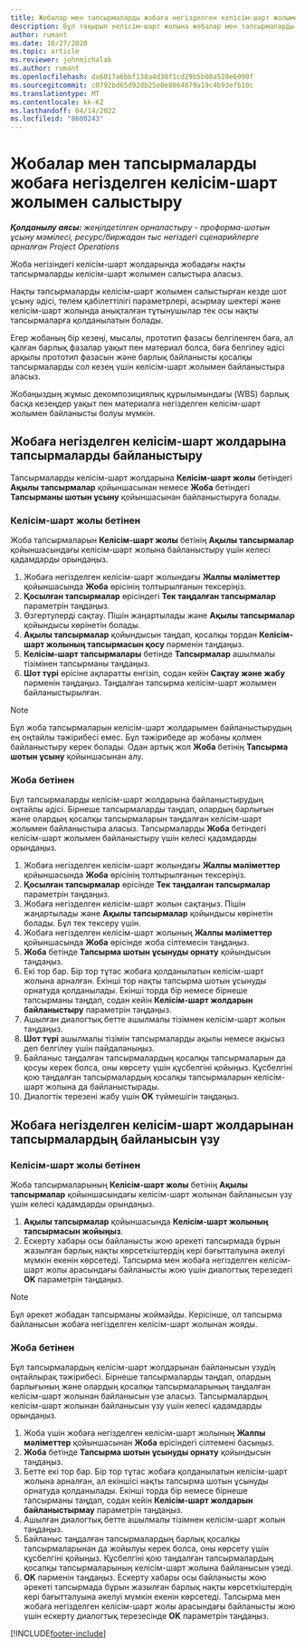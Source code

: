 ```yaml
---
title: Жобалар мен тапсырмаларды жобаға негізделген келісім-шарт жолымен салыстыру - жеңілдетілген
description: Бұл тақырып келісім-шарт жолына жобалар мен тапсырмаларды қосу және жою туралы ақпарат береді.
author: rumant
ms.date: 10/27/2020
ms.topic: article
ms.reviewer: johnmichalak
ms.author: rumant
ms.openlocfilehash: da6017a6bbf138a4d30f1cd29b5b00a520e6990f
ms.sourcegitcommit: c0792bd65d92db25e0e8864879a19c4b93efb10c
ms.translationtype: MT
ms.contentlocale: kk-KZ
ms.lasthandoff: 04/14/2022
ms.locfileid: "8600243"
---
```

# <a name="map-projects-and-tasks-to-a-project-based-contract-line"></a>Жобалар мен тапсырмаларды жобаға негізделген келісім-шарт жолымен салыстыру 

_**Қолданылу аясы:** жеңілдетілген орналастыру - проформа-шотын ұсыну мәмілесі, ресурс/биржадан тыс негіздегі сценарийлерге арналған Project Operations_

Жоба негізіндегі келісім-шарт жолдарында жобадағы нақты тапсырмаларды келісім-шарт жолымен салыстыра аласыз.

Нақты тапсырмаларды келісім-шарт жолымен салыстырған кезде шот ұсыну әдісі, төлем қабілеттілігі параметрлері, асырмау шектері және келісім-шарт жолында анықталған тұтынушылар тек осы нақты тапсырмаларға қолданылатын болады.

Егер жобаның бір кезеңі, мысалы, прототип фазасы белгіленген баға, ал қалған барлық фазалар уақыт пен материал болса, баға белгілеу әдісі арқылы прототип фазасын және барлық байланысты қосалқы тапсырмаларды сол кезең үшін келісім-шарт жолымен байланыстыра аласыз.

Жобаңыздың жұмыс декомпозициялық құрылымындағы (WBS) барлық басқа кезеңдер уақыт пен материалға негізделген келісім-шарт жолымен байланысты болуы мүмкін.

## <a name="associate-tasks-to-project-based-contract-lines"></a>Жобаға негізделген келісім-шарт жолдарына тапсырмаларды байланыстыру

Тапсырмаларды келісім-шарт жолдарына **Келісім-шарт жолы** бетіндегі **Ақылы тапсырмалар** қойыншасынан немесе **Жоба** бетіндегі **Тапсырманы шотын ұсыну** қойыншасынан байланыстыруға болады.

### <a name="from-the-contract-line-page"></a>Келісім-шарт жолы бетінен

Жоба тапсырмаларын **Келісім-шарт жолы** бетінің **Ақылы тапсырмалар** қойыншасындағы келісім-шарт жолына байланыстыру үшін келесі қадамдарды орындаңыз.

1. Жобаға негізделген келісім-шарт жолындағы **Жалпы мәліметтер** қойыншасында **Жоба** өрісінің толтырылғанын тексеріңіз.
2. **Қосылған тапсырмалар** өрісіндегі **Тек таңдалған тапсырмалар** параметрін таңдаңыз.
3. Өзгертулерді сақтау. Пішін жаңартылады және **Ақылы тапсырмалар** қойындысы көрінетін болады.
4. **Ақылы тапсырмалар** қойындысын таңдап, қосалқы тордан **Келісім-шарт жолының тапсырмасын қосу** пәрменін таңдаңыз.
5. **Келісім-шарт тапсырмалары** бетінде **Тапсырмалар** ашылмалы тізімінен тапсырманы таңдаңыз. 
6. **Шот түрі** өрісіне ақпаратты енгізіп, содан кейін **Сақтау және жабу** пәрменін таңдаңыз. Таңдалған тапсырма келісім-шарт жолымен байланыстырылған.

> [!NOTE]
> Бұл жоба тапсырмаларын келісім-шарт жолдарымен байланыстырудың ең оңтайлы тәжірибесі емес. Бұл тәжірибеде әр жобаны қолмен байланыстыру керек болады. Одан артық жол **Жоба** бетінің **Тапсырма шотын ұсыну** қойыншасынан алу.

### <a name="from-the-project-page"></a>Жоба бетінен

Бұл тапсырмаларды келісім-шарт жолдарына байланыстырудың оңтайлы әдісі. Бірнеше тапсырмаларды таңдап, олардың барлығын және олардың қосалқы тапсырмаларын таңдалған келісім-шарт жолымен байланыстыра аласыз. Тапсырмаларды **Жоба** бетіндегі келісім-шарт жолымен байланыстыру үшін келесі қадамдарды орындаңыз.

1. Жобаға негізделген келісім-шарт жолындағы **Жалпы мәліметтер** қойыншасында **Жоба** өрісінің толтырылғанын тексеріңіз.
2. **Қосылған тапсырмалар** өрісінде **Тек таңдалған тапсырмалар** параметрін таңдаңыз.
3. Жобаға негізделген келісім-шарт жолын сақтаңыз. Пішін жаңартылады және **Ақылы тапсырмалар** қойындысы көрінетін болады. Бұл тек тексеру үшін.
4. Жобаға негізделген келісім-шарт жолының **Жалпы мәліметтер** қойыншасында **Жоба** өрісінде жоба сілтемесін таңдаңыз.
5. **Жоба** бетінде **Тапсырма шотын ұсынуды орнату** қойындысын таңдаңыз.
6. Екі тор бар. Бір тор тұтас жобаға қолданылатын келісім-шарт жолына арналған. Екінші тор нақты тапсырма шотын ұсынуды орнатуда қолданылады. Екінші торда бір немесе бірнеше тапсырманы таңдап, содан кейін **Келісім-шарт жолдарын байланыстыру** параметрін таңдаңыз.
7. Ашылған диалогтық бетте ашылмалы тізімнен келісім-шарт жолын таңдаңыз.
8. **Шот түрі** ашылмалы тізімін тапсырмаларды ақылы немесе ақысыз деп белгілеу үшін пайдаланыңыз.
9. Байланыс таңдалған тапсырмалардың қосалқы тапсырмаларын да қосуы керек болса, оны көрсету үшін құсбелгіні қойыңыз. Құсбелгіні қою таңдалған тапсырмалардың қосалқы тапсырмаларын келісім-шарт жолына да байланыстырады.
10. Диалогтік терезені жабу үшін **OK** түймешігін таңдаңыз.

## <a name="unassociate-tasks-from-project-based-contract-lines"></a>Жобаға негізделген келісім-шарт жолдарынан тапсырмалардың байланысын үзу

### <a name="from-the-contract-line-page"></a>Келісім-шарт жолы бетінен

Жоба тапсырмаларының **Келісім-шарт жолы** бетінің **Ақылы тапсырмалар** қойыншасындағы келісім-шарт жолынан байланысын үзу үшін келесі қадамдарды орындаңыз.

1. **Ақылы тапсырмалар** қойыншасында **Келісім-шарт жолының тапсырмасын жойыңыз**.
2. Ескерту хабары осы байланысты жою әрекеті тапсырмада бұрын жазылған барлық нақты көрсеткіштердің кері бағытталуына әкелуі мүмкін екенін көрсетеді. Тапсырма мен жобаға негізделген келісім-шарт жолы арасындағы байланысты жою үшін диалогтық терезедегі **OK** параметрін таңдаңыз. 

> [!NOTE]
> Бұл әрекет жобадан тапсырманы жоймайды. Керісінше, ол тапсырма байланысын жобаға негізделген келісім-шарт жолынан жояды.

### <a name="from-the-project-page"></a>Жоба бетінен

Бұл тапсырмалардың келісім-шарт жолдарынан байланысын үзудің оңтайлырақ тәжірибесі. Бірнеше тапсырмаларды таңдап, олардың барлығының және олардың қосалқы тапсырмаларының таңдалған келісім-шарт жолынан байланысын үзе аласыз. Тапсырмалардың келісім-шарт жолынан байланысын үзу үшін келесі қадамдарды орындаңыз.

1. Жоба үшін жобаға негізделген келісім-шарт жолының **Жалпы мәліметтер** қойыншасынан **Жоба** өрісіндегі сілтемені басыңыз.
2. **Жоба** бетінде **Тапсырма шотын ұсынуды орнату** қойындысын таңдаңыз.
3. Бетте екі тор бар. Бір тор тұтас жобаға қолданылатын келісім-шарт жолына арналған, ал екіншісі нақты тапсырма шотын ұсынуды орнатуда қолданылады. Екінші торда бір немесе бірнеше тапсырманы таңдап, содан кейін **Келісім-шарт жолдарын байланыстырмау** параметрін таңдаңыз.
4. Ашылған диалогтық бетте ашылмалы тізімнен келісім-шарт жолын таңдаңыз.
5. Байланыс таңдалған тапсырмалардың барлық қосалқы тапсырмаларынан да жойылуы керек болса, оны көрсету үшін құсбелгіні қойыңыз. Құсбелгіні қою таңдалған тапсырмалардың қосалқы тапсырмаларының келісім-шарт жолына байланысын үзеді.
6. **OK** пәрменін таңдаңыз. Ескерту хабары осы байланысты жою әрекеті тапсырмада бұрын жазылған барлық нақты көрсеткіштердің кері бағытталуына әкелуі мүмкін екенін көрсетеді. Тапсырма мен жобаға негізделген келісім-шарт жолы арасындағы байланысты жою үшін ескерту диалогтық терезесінде **OK** параметрін таңдаңыз.


[!INCLUDE[footer-include](../../includes/footer-banner.md)]
